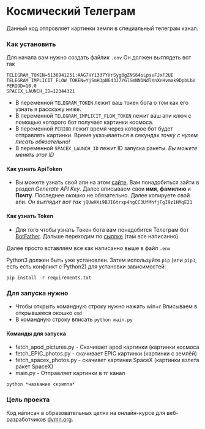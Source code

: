 # Космический Телеграм

Данный код отпровляет картинки земли в специальный телеграм канал.

### Как установить

Для начала вам нужно создать файлик `.env` Он должен выглядеть вот так
```
TELEGRAM_TOKEN=5136941251:AAG7HY1337YHrSyg0gZNS64sLрsvFJxF2UE
TELEGRAM_IMPLICIT_FLOW_TOKEN=YjSmH3pN6d3J7YGlSmNN1NdlYnXnHvmak9DpbLbV
PERIOD=10.0
SPACEX_LAUNCH_ID=12344321
```
+ В переменной `TELEGRAM_TOKEN` лежит ваш токен бота о том как его узнать я расскажу ниже.
+ В переменной `TELEGRAM_IMPLICIT_FLOW_TOKEN` лежит ваш апи ключ с помощью которого бот получает картинки космоса.
+ В переменной `PERIOD` лежит время через которое бот будет отправлять картинки. Время указываеться в секундах _точку с нулем писать обязательно!_
+ В переменной `SPACEX_LAUNCH_ID` лежит ID запуска ракеты.  *_Вы можете менять этот ID_*

#### Как узнать ApiToken
- Вы можете узнать свой апи на этом [сайте](https://api.nasa.gov/#apod).
Вам понадобиться зайти в раздел *Generate API Key*. Далее вписываем свои **имя**, **фамилию** и **Почту**. 
Последнее окошко не обязательно.
Далее копируете свой апи. *Он выглядит вот так*
`jQUwHXi9BJI6trxp4hgCC3UfMhfjFgI9z1HMqE21`

#### Как узнать Token
- Для того чтобы узнать Токен бота вам понадобится Телеграм бот [BotFather](https://t.me/BotFather).
Дальше переходим по [сыллке](https://way23.ru/%D1%80%D0%B5%D0%B3%D0%B8%D1%81%D1%82%D1%80%D0%B0%D1%86%D0%B8%D1%8F-%D0%B1%D0%BE%D1%82%D0%B0-%D0%B2-telegram.html) (там все написанно) 

Далее просто вставляем все как написанно выше в файл `.env`

Python3 должен быть уже установлен. 
Затем используйте `pip` (или `pip3`, есть есть конфликт с Python2) для установки зависимостей:
```
pip install -r requirements.txt
```
### Для запуска нужно
+ Чтобы открыть командную строку нужно нажать win+r Вписываем в открывшееся окошко `cmd`
+ В командную строку вписать `python main.py`

#### Команды для запуска
+ fetch_apod_pictures.py - Скачивает apod картинки (картинки космоса
+ fetch_EPIC_photos.py - скачивает EPIC картинки (картинки с землёй)
+ fetch_spacex_photos.py - скачивет картинки SpaceX (картинки взлета ракет SpaceX)
+ main.py - Отправляет картинки в тг канал

```
python *название скрипта*
```

### Цель проекта

Код написан в образовательных целях на онлайн-курсе для веб-разработчиков [dvmn.org](https://dvmn.org/).
